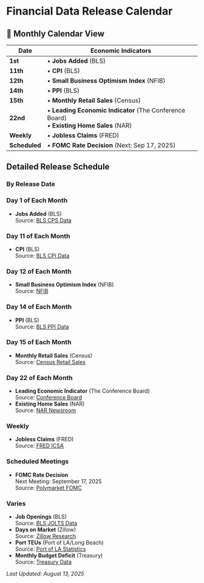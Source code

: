 # Financial Data Release Calendar

## 📅 Monthly Calendar View

| Date | Economic Indicators |
|------|---------------------|
| **1st** | • **Jobs Added** (BLS) |
| **11th** | • **CPI** (BLS) |
| **12th** | • **Small Business Optimism Index** (NFIB) |
| **14th** | • **PPI** (BLS) |
| **15th** | • **Monthly Retail Sales** (Census) |
| **22nd** | • **Leading Economic Indicator** (The Conference Board) <br> • **Existing Home Sales** (NAR) |
| **Weekly** | • **Jobless Claims** (FRED) |
| **Scheduled** | • **FOMC Rate Decision** (Next: Sep 17, 2025) |

##  Detailed Release Schedule

### By Release Date

### Day 1 of Each Month
- **Jobs Added** (BLS)  
  Source: [BLS CPS Data](https://www.bls.gov/cps/data.htm)

### Day 11 of Each Month
- **CPI** (BLS)  
  Source: [BLS CPI Data](https://www.bls.gov/cpi/data.htm)

### Day 12 of Each Month
- **Small Business Optimism Index** (NFIB)  
  Source: [NFIB](https://www.nfib.com/news/monthly_report/sbet/)

### Day 14 of Each Month
- **PPI** (BLS)  
  Source: [BLS PPI Data](https://www.bls.gov/ppi/data.htm)

### Day 15 of Each Month
- **Monthly Retail Sales** (Census)  
  Source: [Census Retail Sales](https://www.census.gov/retail/index.html)

### Day 22 of Each Month
- **Leading Economic Indicator** (The Conference Board)  
  Source: [Conference Board](https://www.conference-board.org/topics/leading-economic-indicators)
- **Existing Home Sales** (NAR)  
  Source: [NAR Newsroom](https://www.nar.realtor/newsroom/existing-home-sales-edged-lower-by-0-5-in-april)

### Weekly
- **Jobless Claims** (FRED)  
  Source: [FRED ICSA](https://fred.stlouisfed.org/series/ICSA)

### Scheduled Meetings
- **FOMC Rate Decision**  
  Next Meeting: September 17, 2025  
  Source: [Polymarket FOMC](https://polymarket.com/event/fed-decision-in-september?tid=1753906169966)

### Varies
- **Job Openings** (BLS)  
  Source: [BLS JOLTS Data](https://www.bls.gov/jlt/data.htm)
- **Days on Market** (Zillow)  
  Source: [Zillow Research](https://www.zillow.com/research/data/)
- **Port TEUs** (Port of LA/Long Beach)  
  Source: [Port of LA Statistics](https://www.portoflosangeles.org/business/statistics/container-statistics)
- **Monthly Budget Deficit** (Treasury)  
  Source: [Treasury Data](https://fiscaldata.treasury.gov/datasets/monthly-treasury-statement/outlays-of-the-u-s-government)

*Last Updated: August 13, 2025*
